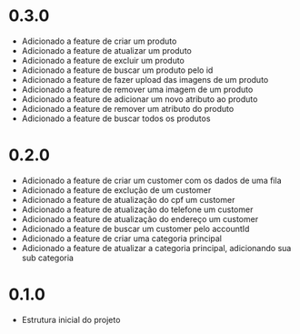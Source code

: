 # 0.3.0
- Adicionado a feature de criar um produto
- Adicionado a feature de atualizar um produto
- Adicionado a feature de excluir um produto
- Adicionado a feature de buscar um produto pelo id
- Adicionado a feature de fazer upload das imagens de um produto
- Adicionado a feature de remover uma imagem de um produto
- Adicionado a feature de adicionar um novo atributo ao produto
- Adicionado a feature de remover um atributo do produto
- Adicionado a feature de buscar todos os produtos

# 0.2.0
- Adicionado a feature de criar um customer com os dados de uma fila
- Adicionado a feature de exclução de um customer
- Adicionado a feature de atualização do cpf um customer
- Adicionado a feature de atualização do telefone um customer
- Adicionado a feature de atualização do endereço um customer
- Adicionado a feature de buscar um customer pelo accountId
- Adicionado a feature de criar uma categoria principal
- Adicionado a feature de atualizar a categoria principal, adicionando sua sub categoria

# 0.1.0
- Estrutura inicial do projeto